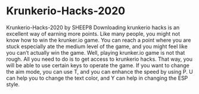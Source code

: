 # Krunkerio-Hacks-2020
Krunkerio-Hacks-2020 by SHEEP8
Downloading krunkerio hacks is an excellent way of earning more points. Like many people, you might not know how to win the krunker.io game. You can reach a point where you are stuck especially ate the medium level of the game, and you might feel like you can’t actually win the game. Well, playing krunker.io game is not that rough. All you need to do is to get access to krunkerio hacks. That way, you will be able to use certain keys to operate the game. If you want to change the aim mode, you can use T, and you can enhance the speed by using P. U can help you to change the text color, and Y can help in changing the ESP style.
